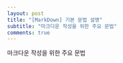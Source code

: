 ```yaml
---
layout: post
title: "[MarkDown] 기본 문법 설명"
subtitle: "마크다운 작성을 위한 주요 문법"
comments: true
---
```



마크다운 작성을 위한 주요 문법
